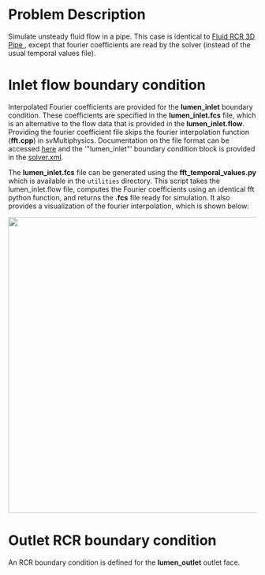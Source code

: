 
# **Problem Description**

Simulate unsteady fluid flow in a pipe. This case is identical to <a href="https://github.com/SimVascular/svFSIplus/tree/main/tests/cases/fluid/pipe_RCR_3d"> Fluid RCR 3D Pipe </a>, except that fourier coefficients are read by the solver (instead of the usual temporal values file). 

# Inlet flow boundary condition

Interpolated Fourier coefficients are provided for the **lumen_inlet** boundary condition. These coefficients are specified in the **lumen_inlet.fcs** file, which is an alternative to the flow data that is provided in the **lumen_inlet.flow**. Providing the fourier coefficient file skips the fourier interpolation function (**fft.cpp**) in svMultiphysics. Documentation on the file format can be accessed [here](https://simvascular.github.io/documentation/multi_physics.html#data_file_formats_boundary_condition_fourier) and the '"lumen_inlet"' boundary condition block is provided in the [solver.xml](./solver.xml). 

The **lumen_inlet.fcs** file can be generated using the **fft_temporal_values.py** which is available in the `utilities` directory. This script takes the lumen_inlet.flow file, computes the Fourier coefficients using an identical fft python function, and returns the **.fcs** file ready for simulation. It also provides a visualization of the fourier interpolation, which is shown below:

<p align="center">
   <img src="./fft_reconstruction.png" width="600">
</p>


# Outlet RCR boundary condition

An RCR boundary condition is defined for the **lumen_outlet** outlet face.

